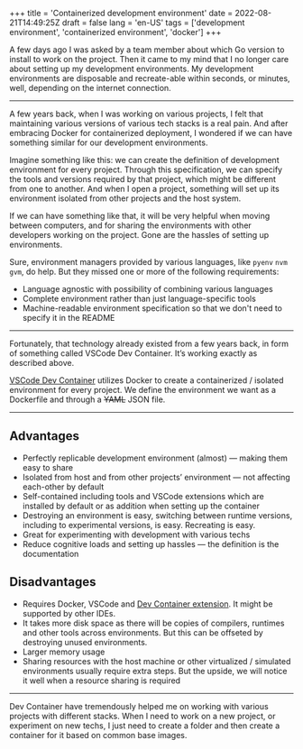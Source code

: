 +++
title = 'Containerized development environment'
date = 2022-08-21T14:49:25Z
draft = false
lang = 'en-US'
tags = ['development environment', 'containerized environment', 'docker']
+++

A few days ago I was asked by a team member about which Go version to install to work on the project. Then it came to my mind that I no longer care about setting up my development environments. My development environments are disposable and recreate-able within seconds, or minutes, well, depending on the internet connection.

---

A few years back, when I was working on various projects, I felt that maintaining various versions of various tech stacks is a real pain. And after embracing Docker for containerized deployment, I wondered if we can have something similar for our development environments.

Imagine something like this: we can create the definition of development environment for every project. Through this specification, we can specify the tools and versions required by that project, which might be different from one to another. And when I open a project, something will set up its environment isolated from other projects and the host system.

If we can have something like that, it will be very helpful when moving between computers, and for sharing the environments with other developers working on the project. Gone are the hassles of setting up environments.

Sure, environment managers provided by various languages, like `pyenv` `nvm` `gvm`, do help. But they missed one or more of the following requirements: 

- Language agnostic with possibility of combining various languages
- Complete environment rather than just language-specific tools
- Machine-readable environment specification so that we don't need to specify it in the README

---

Fortunately, that technology already existed from a few years back, in form of something called VSCode Dev Container. It’s working exactly as described above.

[VSCode Dev Container](https://code.visualstudio.com/docs/devcontainers/containers) utilizes Docker to create a containerized / isolated environment for every project. We define the environment we want as a Dockerfile and through a ~~YAML~~ JSON file.

---

## Advantages

- Perfectly replicable development environment (almost) — making them easy to share
- Isolated from host and from other projects’ environment — not affecting each-other by default
- Self-contained including tools and VSCode extensions which are installed by default or as addition when setting up the container
- Destroying an environment is easy, switching between runtime versions, including to experimental versions, is easy. Recreating is easy.
- Great for experimenting with development with various techs
- Reduce cognitive loads and setting up hassles — the definition is the documentation

## Disadvantages

- Requires Docker, VSCode and [Dev Container extension](https://marketplace.visualstudio.com/items?itemName=ms-vscode-remote.remote-containers). It might be supported by other IDEs.
- It takes more disk space as there will be copies of compilers, runtimes and other tools across environments. But this can be offseted by destroying unused environments.
- Larger memory usage
- Sharing resources with the host machine or other virtualized / simulated environments usually require extra steps. But the upside, we will notice it well when a resource sharing is required

---

Dev Container have tremendously helped me on working with various projects with different stacks. When I need to work on a new project, or experiment on new techs, I just need to create a folder and then create a container for it based on common base images.
